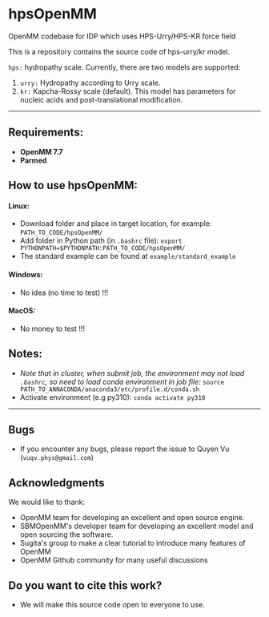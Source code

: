 # hpsOpenMM

 OpenMM codebase for IDP which uses HPS-Urry/HPS-KR force field

This is a repository contains the source code of hps-urry/kr model.

 `hps:` hydropathy scale. Currently, there are two models are supported: 

 1) `urry:` Hydropathy according to Urry scale.
 2) `kr:`  Kapcha-Rossy scale (default). 
This model has parameters for nucleic acids and post-translational modification.
-------------------------------------
## Requirements:
- **OpenMM 7.7**  
- **Parmed** 

## How to use hpsOpenMM:  
#### Linux:
- Download folder and place in target location, for example: `PATH_TO_CODE/hpsOpenMM/`
- Add folder in Python path (in `.bashrc` file): `export PYTHONPATH=$PYTHONPATH:PATH_TO_CODE/hpsOpenMM/`  
- The standard example can be found at `example/standard_example`

#### Windows:
- No idea (no time to test) !!!

#### MacOS:
- No money to test !!!

## Notes:
- *Note that in cluster, when submit job, the environment may not load `.bashrc`, so need to 
load conda environment in job file:* 
`source PATH_TO_ANNACONDA/anaconda3/etc/profile.d/conda.sh`
- Activate environment (e.g py310): `conda activate py310`

-------------------------------------
## Bugs
- If you encounter any bugs, please report the issue to Quyen Vu (`vuqv.phys@gmail.com`)

## Acknowledgments
We would like to thank:
- OpenMM team for developing an excellent and open source engine. 
- SBMOpenMM's developer team for developing an excellent model and open sourcing the software. 
- Sugita's group to make a clear tutorial to introduce many features of OpenMM
- OpenMM Github community for many useful discussions

## Do you want to cite this work?
- We will make this source code open to everyone to use.
